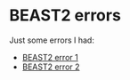 # BEAST2 errors

Just some errors I had:

 * [BEAST2 error 1](JavaBeast2Error1.md)
 * [BEAST2 error 2](JavaBeast2Error2.md)